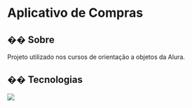 <h1>Aplicativo de Compras</h1>

<h2>�� Sobre</h2>
<p>Projeto utilizado nos cursos de orientação a objetos da Alura.</p>

## �� Tecnologias
<div>
  <img src="https://img.shields.io/badge/Java-ED8B00?style=for-the-badge&logo=java&logoColor=white">
</div>
